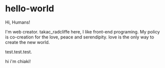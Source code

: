 hello-world
===========

Hi, Humans!


I'm web creator.
takac_radcliffe here, I like front-end programing.
My policy is co-creation for the love, peace and serendipity.
love is the only way to create the new world.


test.test.test.


hi i'm chiaki!

